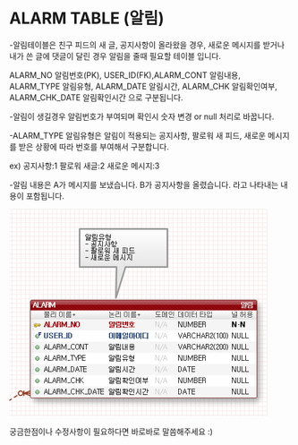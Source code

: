 # ALARM TABLE (알림)

-알림테이블은 친구 피드의 새 글, 공지사항이 올라왔을 경우, 새로운 메시지를 받거나 내가 쓴 글에 댓글이 달린 경우 알림을 줄때 필요할 테이블 입니다.

ALARM_NO 알림번호(PK), USER_ID(FK),ALARM_CONT 알림내용, ALARM_TYPE 알림유형, ALARM_DATE 알림시간, ALARM_CHK 알림확인여부, ALARM_CHK_DATE 알림확인시간 으로 구분됩니다.

-알림이 생길경우 알림번호가 부여되며 확인시 숫자 변경 or null 처리로 바꿉니다.

-ALARM_TYPE 알림유형은
알림이 적용되는 공지사항, 팔로워 새 피드, 새로운 메시지를 받은 상황에 따라 번호를 부여해서 구분합니다.


ex) 공지사항:1 팔로워 새글:2 새로운 메시지:3

-알림 내용은 A가 메시지를 보냈습니다. B가 공지사항을 올렸습니다.
라고 나타내는 내용이 포함됩니다.

![IMG](ALARM.png)

궁금한점이나 수정사항이 필요하다면 바로바로 말씀해주세요 :)